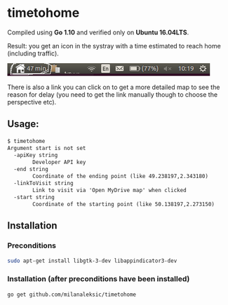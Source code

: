 # timetohome

Compiled using **Go 1.10** and verified only on **Ubuntu 16.04LTS**.

Result: you get an icon in the systray with a time estimated to reach home (including traffic). 

![](screenshot.png)

There is also a link you can click on to get a more detailed map to see the reason for delay 
(you need to get the link manually though to choose the perspective etc).

## Usage:

```
$ timetohome 
Argument start is not set
  -apiKey string
        Developer API key
  -end string
        Coordinate of the ending point (like 49.238197,2.343180)
  -linkToVisit string
        Link to visit via 'Open MyDrive map' when clicked
  -start string
        Coordinate of the starting point (like 50.138197,2.273150)
```

## Installation

### Preconditions 

```bash
sudo apt-get install libgtk-3-dev libappindicator3-dev
```

### Installation (after preconditions have been installed)

```
go get github.com/milanaleksic/timetohome
```

